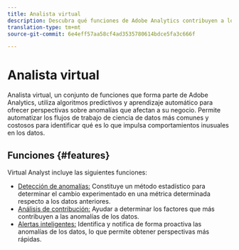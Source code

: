 ```yaml
---
title: Analista virtual
description: Descubra qué funciones de Adobe Analytics contribuyen a los analistas virtuales.
translation-type: tm+mt
source-git-commit: 6e4eff57aa58cf4ad3535780614bdce5fa3c666f

---
```



# Analista virtual

Analista virtual, un conjunto de funciones que forma parte de Adobe Analytics, utiliza algoritmos predictivos y aprendizaje automático para ofrecer perspectivas sobre anomalías que afectan a su negocio. Permite automatizar los flujos de trabajo de ciencia de datos más comunes y costosos para identificar qué es lo que impulsa comportamientos inusuales en los datos.

## Funciones  {#features}

Virtual Analyst incluye las siguientes funciones:

* [Detección de anomalías:](virtual-analyst/c-anomaly-detection/anomaly-detection.md) Constituye un método estadístico para determinar el cambio experimentado en una métrica determinada respecto a los datos anteriores.
* [ Análisis de contribución:](virtual-analyst/contribution-analysis/run-contribution-analysis.md) Ayudar a determinar los factores que más contribuyen a las anomalías de los datos.
* [Alertas inteligentes:](c-intelligent-alerts/intellligent-alerts.md) Identifica y notifica de forma proactiva las anomalías de los datos, lo que permite obtener perspectivas más rápidas.
